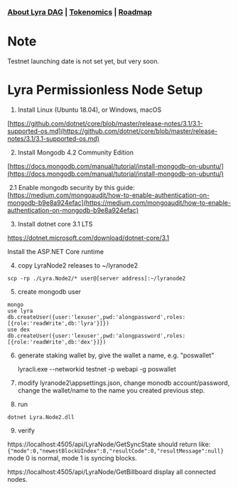 ### [About Lyra DAG](https://github.com/graft-project/LyraNetwork/wiki) | [Tokenomics](https://github.com/graft-project/LyraNetwork/wiki/Tokenomics) | [Roadmap](https://github.com/graft-project/LyraNetwork/wiki/Roadmap)

# Note
Testnet launching date is not set yet, but very soon.

# Lyra Permissionless Node Setup

1. Install Linux (Ubuntu 18.04), or Windows, macOS

[https://github.com/dotnet/core/blob/master/release-notes/3.1/3.1-supported-os.md](https://github.com/dotnet/core/blob/master/release-notes/3.1/3.1-supported-os.md)

2. Install Mongodb 4.2 Community Edition

[https://docs.mongodb.com/manual/tutorial/install-mongodb-on-ubuntu/](https://docs.mongodb.com/manual/tutorial/install-mongodb-on-ubuntu/)

​	2.1 Enable mongodb security by this guide: [https://medium.com/mongoaudit/how-to-enable-authentication-on-mongodb-b9e8a924efac](https://medium.com/mongoaudit/how-to-enable-authentication-on-mongodb-b9e8a924efac)

3. Install dotnet core 3.1 LTS

https://dotnet.microsoft.com/download/dotnet-core/3.1

Install the ASP.NET Core runtime

4. copy LyraNode2 releases to ~/lyranode2

`scp -rp ./Lyra.Node2/* user@[server address]:~/lyranode2`

5. create mongodb user

`mongo`  
`use lyra`  
`db.createUser({user:'lexuser',pwd:'alongpassword',roles:[{role:'readWrite',db:'lyra'}]})`  
`use dex`  
`db.createUser({user:'lexuser',pwd:'alongpassword',roles:[{role:'readWrite',db:'dex'}]})`

6. generate staking wallet by, give the wallet a name, e.g. "poswallet"

   lyracli.exe --networkid testnet -p webapi -g poswallet

7. modify lyranode2\appsettings.json, change monodb account/password, change the wallet/name to the name you created previous step.


8. run

`dotnet Lyra.Node2.dll`

9. verify

https://localhost:4505/api/LyraNode/GetSyncState
should return like:
`{"mode":0,"newestBlockUIndex":8,"resultCode":0,"resultMessage":null}`
mode 0 is normal, mode 1 is syncing blocks.

https://localhost:4505/api/LyraNode/GetBillboard
display all connected nodes.




